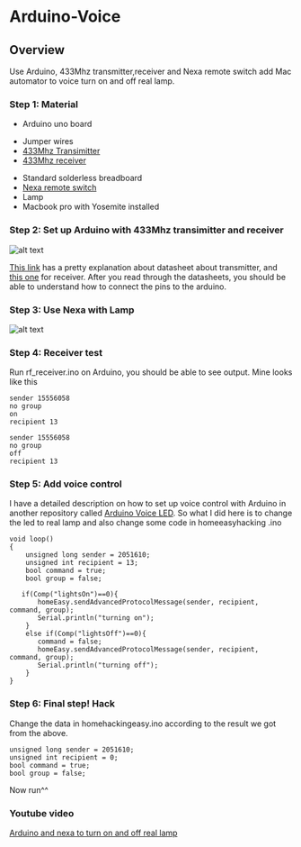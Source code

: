 # Arduino-Voice



## Overview

Use Arduino, 433Mhz transmitter,receiver and Nexa remote switch add Mac automator  to voice turn on and off real lamp.

### Step 1: Material 

- Arduino uno board
+ Jumper wires
+ [433Mhz Transimitter](http://www.kjell.com/sortiment/el/elektronik/fjarrstyrning/433-mhz-sandarmodul-p88901)  
+ [433Mhz receiver](http://www.kjell.com/sortiment/el/elektronik/fjarrstyrning/433-mhz-mottagarmodul-p88900)
- Standard solderless breadboard
- [Nexa remote switch](http://www.nexa.se/EYCR2300.htm)
- Lamp
- Macbook pro with Yosemite installed 

### Step 2: Set up Arduino with 433Mhz transimitter and receiver



![alt text](https://raw.githubusercontent.com/TokyoBirdy/Arduino-Nexa/master/arduino%20set%20up.JPG)


[This link](http://www.kjell.com/sortiment/el/elektronik/fjarrstyrning/433-mhz-sandarmodul-p88901#ProductDetailedInformation) has a pretty explanation about datasheet about transmitter, and [this one](http://www.kjell.com/sortiment/el/elektronik/fjarrstyrning/433-mhz-mottagarmodul-p88900#ProductDetailedInformation) for receiver. After you read through the datasheets, you should be able to understand how to connect the pins to the arduino. 




### Step 3: Use Nexa with Lamp

![alt text](https://raw.githubusercontent.com/TokyoBirdy/Arduino-Nexa/master/nexa%20set%20up%20.JPG)



### Step 4: Receiver test 

Run rf_receiver.ino on Arduino, you should be able to see output. Mine looks like this

	sender 15556058
	no group
	on
	recipient 13

	sender 15556058
	no group
	off
	recipient 13
	
	
### Step 5: Add voice control 


I have a detailed description on how to set up voice control with Arduino in another repository called [Arduino Voice LED](https://github.com/TokyoBirdy/Arduino-Voice-LED). So what I did here is to change the led to real lamp and also change some code in homeeasyhacking .ino

	void loop()
	{
		unsigned long sender = 2051610;
		unsigned int recipient = 13;
		bool command = true;
		bool group = false;

       if(Comp("lightsOn")==0){
           homeEasy.sendAdvancedProtocolMessage(sender, recipient, command, group);
           Serial.println("turning on");
        }
        else if(Comp("lightsOff")==0){
           command = false;
           homeEasy.sendAdvancedProtocolMessage(sender, recipient, command, group);
           Serial.println("turning off");  
        }
	}



### Step 6: Final step! Hack

Change the data in homehackingeasy.ino according to the result we got from the above. 

	unsigned long sender = 2051610;
	unsigned int recipient = 0;
	bool command = true;
	bool group = false;
	
Now run^^



### Youtube video  

[Arduino and nexa to turn on and off real lamp](https://youtu.be/WFjPRAR6R-c)